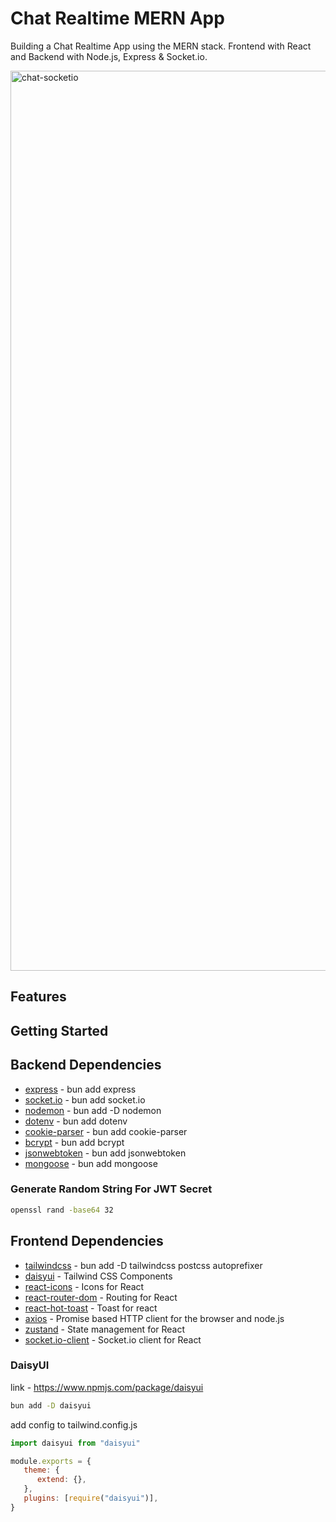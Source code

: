 # Chat Realtime MERN App

Building a Chat Realtime App using the MERN stack. Frontend with React and Backend with Node.js, Express & Socket.io.

<img width="1440" alt="chat-socketio" src="https://github.com/nuhptr/chat-realtime/assets/50306963/bf26f36d-eb27-4ff6-b2ee-8876d812bf4e">

## Features

## Getting Started

## Backend Dependencies

-  [express](https://www.npmjs.com/package/express) - bun add express
-  [socket.io](https://www.npmjs.com/package/socket.io) - bun add socket.io
-  [nodemon](https://www.npmjs.com/package/nodemon) - bun add -D nodemon
-  [dotenv](https://www.npmjs.com/package/dotenv) - bun add dotenv
-  [cookie-parser](https://www.npmjs.com/package/cookie-parser) - bun add cookie-parser
-  [bcrypt](https://www.npmjs.com/package/bcrypt) - bun add bcrypt
-  [jsonwebtoken](https://www.npmjs.com/package/jsonwebtoken) - bun add jsonwebtoken
-  [mongoose](https://www.npmjs.com/package/mongoose) - bun add mongoose

### Generate Random String For JWT Secret

```bash
openssl rand -base64 32
```

## Frontend Dependencies

-  [tailwindcss](https://www.npmjs.com/package/tailwindcss) - bun add -D tailwindcss postcss autoprefixer
-  [daisyui](https://daisyui.com/) - Tailwind CSS Components
-  [react-icons](https://react-icons.github.io/react-icons/) - Icons for React
-  [react-router-dom](https://www.npmjs.com/package/react-router-dom) - Routing for React
-  [react-hot-toast](https://react-hot-toast.com/) - Toast for react
-  [axios](https://www.npmjs.com/package/axios) - Promise based HTTP client for the browser and node.js
-  [zustand](https://www.npmjs.com/package/zustand) - State management for React
-  [socket.io-client](https://www.npmjs.com/package/socket.io-client) - Socket.io client for React

### DaisyUI

link - https://www.npmjs.com/package/daisyui

```bash
bun add -D daisyui
```

add config to tailwind.config.js

```js
import daisyui from "daisyui"

module.exports = {
   theme: {
      extend: {},
   },
   plugins: [require("daisyui")],
}
```
